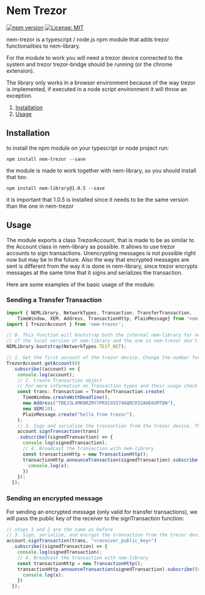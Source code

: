 # Nem Trezor

[![npm version](https://badge.fury.io/js/nem-trezor.svg)](https://badge.fury.io/js/nem-trezor)
[![License: MIT](https://img.shields.io/badge/License-MIT-yellow.svg)](https://opensource.org/licenses/MIT)

nem-trezor is a typescript / node.js npm module that adds trezor functionalities to nem-library.

For the module to work you will need a trezor device connected to the system and trezor trezor-bridge should be running (or the chrome extension).

The library only works in a browser environment because of the way trezor is implemented, if executed in a node script environment it will throw an exception.

1. [Installation](#installation)
2. [Usage](#examples)

## Installation <a name="installation"></a>

to install the npm module on your typescript or node project run:

`npm install nem-trezor --save`

the module is made to work together with nem-library, so you should install that too:

`npm install nem-library@1.0.5 --save`

it is important that 1.0.5 is installed since it needs to be the same version than the one in nem-trezor

## Usage <a name="examples"></a>

The module exports a class TrezorAccount, that is made to be as similar to the Account class in nem-library as possible. It allows to use trezor accounts to sign transactions. Unencrypting messages is not possible right now but may be in the future. Also the way that encrypted messages are sent is different from the way it is done in nem-library, since trezor encrypts messages at the same time that it signs and serializes the transaction.

Here are some examples of the basic usage of the module:

### Sending a Transfer Transaction

```typescript
import { NEMLibrary, NetworkTypes, Transaction, TransferTransaction,
    TimeWindow, XEM, Address, TransactionHttp, PlainMessage} from 'nem-library';
import { TrezorAccount } from 'nem-trezor';

// 0. This function will bootstrap both the internal nem-library for nem-trezor and the local one
// if the local version of nem-library and the one in nem-trezor don't match then this will give problems
NEMLibrary.bootstrap(NetworkTypes.TEST_NET);

// 1. Get the first account of the trezor device. Change the number for different accounts. This will prompt a confirmation on the device.
TrezorAccount.getAccount(0)
  .subscribe((account) => {
    console.log(account);
    // 2. Create Transaction object
    // For more information on Transaction types and their usage check out the nem-library documentation
    const trans: Transaction = TransferTransaction.create(
      TimeWindow.createWithDeadline(),
      new Address("TBEJ3L4MKNRZRY7PR5CO35746QRCR32AHE6UMTQN"),
      new XEM(10),
      PlainMessage.create("hello from trezor"),
    );
    // 3. Sign and serialize the transaction from the trezor device. This will prompt for confirmation on the device.
    account.signTransaction(trans)
    .subscribe((signedTransaction) => {
      console.log(signedTransaction);
      // 4. Broadcast the transaction with nem-library
      const transactionHttp = new TransactionHttp();
      transactionHttp.announceTransaction(signedTransaction).subscribe((x) => {
        console.log(x);
      })
    });
  });
```

### Sending an encrypted message

For sending an encrypted message (only valid for transfer transactions), we will pass the public key of the receiver to the signTransaction function:

```typescript
// steps 1 and 2 are the same as before
// 3. Sign, serialize, and encrypt the transaction from the trezor device. This will prompt for confirmation on the device.
account.signTransaction(trans, "<receiver_public_key>")
  .subscribe((signedTransaction) => {
    console.log(signedTransaction);
    // 4. Broadcast the transaction with nem-library
    const transactionHttp = new TransactionHttp();
    transactionHttp.announceTransaction(signedTransaction).subscribe((x) => {
      console.log(x);
    })
  });
```
